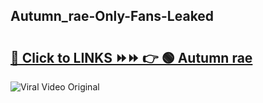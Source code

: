 
 ## Autumn_rae-Only-Fans-Leaked

# <h2><a href="https://clipsfans.com/Autumn_rae&ref=git">🔗 Click to LINKS ⏩⏩ 👉 🟢 Autumn rae </a></h2>

<a href="https://clipsfans.com/Autumn_rae&ref=git" rel="nofollow" data-target="animated-image.originalLink"><img src="https://i.ibb.co.com/xMMVF88/686577567.gif" alt="Viral Video Original" style="max-width: 100%; display: inline-block;" data-target="animated-image.originalImage"></a>
